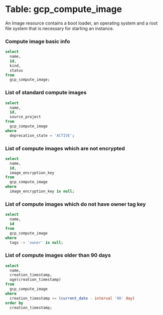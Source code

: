 # Table: gcp_compute_image

An Image resource contains a boot loader, an operating system and a root file system that is necessary for starting an instance.

### Compute image basic info

```sql
select
  name,
  id,
  kind,
  status
from
  gcp_compute_image;
```

### List of standard compute images

```sql
select
  name,
  id,
  source_project
from
  gcp_compute_image
where
  deprecation_state = 'ACTIVE';
```

### List of compute images which are not encrypted

```sql
select
  name,
  id,
  image_encryption_key
from
  gcp_compute_image
where
  image_encryption_key is null;
```

### List of compute images which do not have owner tag key

```sql
select
  name,
  id
from
  gcp_compute_image
where
  tags -> 'owner' is null;
```

### List of compute images older than 90 days

```sql
select
  name,
  creation_timestamp,
  age(creation_timestamp)
from
  gcp_compute_image
where
  creation_timestamp <= (current_date - interval '90' day)
order by
  creation_timestamp;
```
